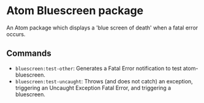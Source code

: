 # Atom Bluescreen package

An Atom package which displays a 'blue screen of death' when a fatal error occurs.

## Commands

 * `bluescreen:test-other`: Generates a Fatal Error notification to test atom-bluescreen.
 * `bluescreen:test-uncaught`: Throws (and does not catch) an exception, triggering an Uncaught Exception Fatal Error, and triggering a bluescreen.
